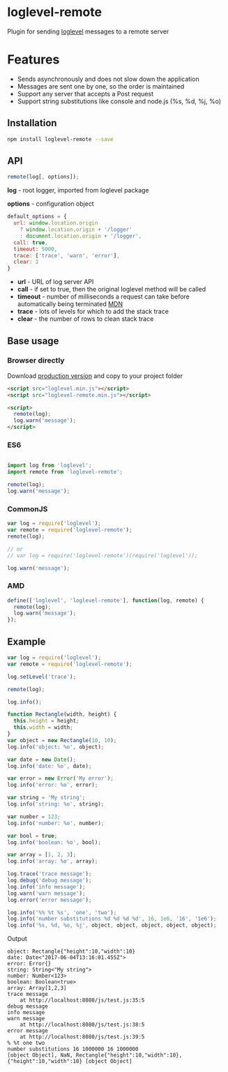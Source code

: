 # loglevel-remote
Plugin for sending [loglevel](https://github.com/pimterry/loglevel) messages to a remote server

# Features
- Sends asynchronously and does not slow down the application
- Messages are sent one by one, so the order is maintained
- Support any server that accepts a Post request
- Support string substitutions like console and node.js (%s, %d, %j, %o)

## Installation

```sh
npm install loglevel-remote --save
```

## API

```javascript
remote(log[, options]);
```

**log** - root logger, imported from loglevel package

**options** - configuration object

```javascript
default_options = {
  url: window.location.origin
    ? window.location.origin + '/logger'
    : document.location.origin + '/logger',
  call: true,
  timeout: 5000,
  trace: ['trace', 'warn', 'error'],
  clear: 1
}
```

- **url** - URL of log server API
- **call** - if set to true, then the original loglevel method will be called
- **timeout** - number of milliseconds a request can take before automatically being terminated [MDN](https://developer.mozilla.org/docs/Web/API/XMLHttpRequest/timeout)
- **trace** - lots of levels for which to add the stack trace
- **clear** - the number of rows to clean stack trace

## Base usage

### Browser directly

Download [production version](https://raw.githubusercontent.com/kutuluk/loglevel-remote/master/dist/loglevel-remote.min.js)
and copy to your project folder
```html
<script src="loglevel.min.js"></script>
<script src="loglevel-remote.min.js"></script>

<script>
  remote(log);
  log.warn('message');
</script>
```

### ES6
```javascript

import log from 'loglevel';
import remote from 'loglevel-remote';

remote(log);
log.warn('message');
```

### CommonJS
```javascript
var log = require('loglevel');
var remote = require('loglevel-remote');
remote(log);

// or
// var log = require('loglevel-remote')(require('loglevel'));

log.warn('message');
```

### AMD
```javascript
define(['loglevel', 'loglevel-remote'], function(log, remote) {
  remote(log);
  log.warn('message');
});
```

## Example

```javascript
var log = require('loglevel');
var remote = require('loglevel-remote');

log.setLevel('trace');

remote(log);

log.info();

function Rectangle(width, height) {
  this.height = height;
  this.width = width;
}
var object = new Rectangle(10, 10);
log.info('object: %o', object);

var date = new Date();
log.info('date: %o', date);

var error = new Error('My error');
log.info('error: %o', error);

var string = 'My string';
log.info('string: %o', string);

var number = 123;
log.info('number: %o', number);

var bool = true;
log.info('boolean: %o', bool);

var array = [1, 2, 3];
log.info('array: %o', array);

log.trace('trace message');
log.debug('debug message');
log.info('info message');
log.warn('warn message');
log.error('error message');

log.info('%% %t %s', 'one', 'two');
log.info('number substitutions %d %d %d %d', 16, 1e6, '16', '1e6');
log.info('%s, %d, %o, %j', object, object, object, object, object);
```

Output
```
object: Rectangle{"height":10,"width":10}
date: Date<"2017-06-04T13:16:01.455Z">
error: Error{}
string: String<"My string">
number: Number<123>
boolean: Boolean<true>
array: Array[1,2,3]
trace message
    at http://localhost:8080/js/test.js:35:5
debug message
info message
warn message
    at http://localhost:8080/js/test.js:38:5
error message
    at http://localhost:8080/js/test.js:39:5
% %t one two
number substitutions 16 1000000 16 1000000
[object Object], NaN, Rectangle{"height":10,"width":10}, {"height":10,"width":10} [object Object]
```
